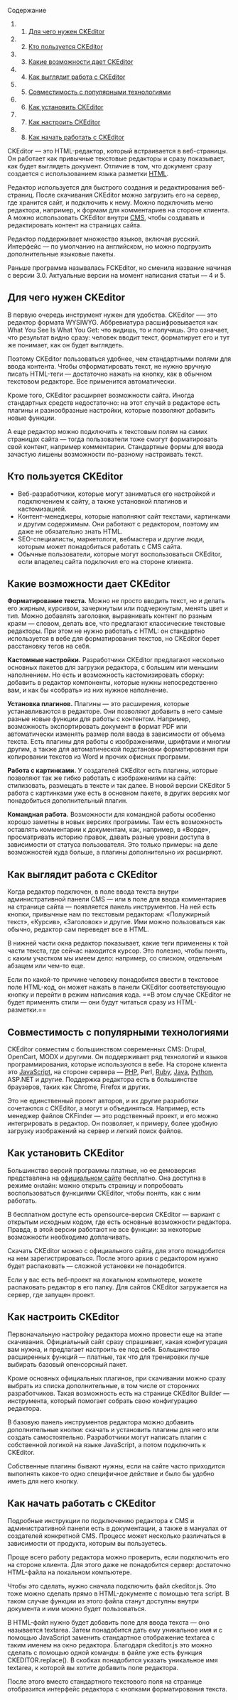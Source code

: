 Содержание

1. 1. [Для чего нужен CKEditor](https://blog.skillfactory.ru/glossary/ckeditor/#для-чего-нужен-ckeditor)
2. 2. [Кто пользуется CKEditor](https://blog.skillfactory.ru/glossary/ckeditor/#кто-пользуется-ckeditor)
3. 3. [Какие возможности дает CKEditor](https://blog.skillfactory.ru/glossary/ckeditor/#какие-возможности-дает-ckeditor)
4. 4. [Как выглядит работа с CKEditor](https://blog.skillfactory.ru/glossary/ckeditor/#как-выглядит-работа-с-ckeditor)
5. 5. [Совместимость с популярными технологиями](https://blog.skillfactory.ru/glossary/ckeditor/#совместимость-с-популярными-технологиями)
6. 6. [Как установить CKEditor](https://blog.skillfactory.ru/glossary/ckeditor/#как-установить-ckeditor)
7. 7. [Как настроить CKEditor](https://blog.skillfactory.ru/glossary/ckeditor/#как-настроить-ckeditor)
8. 8. [Как начать работать с CKEditor](https://blog.skillfactory.ru/glossary/ckeditor/#как-начать-работать-с-ckeditor)

CKEditor — это HTML-редактор, который встраивается в веб-страницы. Он работает как привычные текстовые редакторы и сразу показывает, как будет выглядеть документ. Отличие в том, что документ сразу создается с использованием языка разметки [HTML](https://blog.skillfactory.ru/glossary/html/).

Редактор используется для быстрого создания и редактирования веб-страниц. После скачивания CKEditor можно загрузить его на сервер, где хранится сайт, и подключить к нему. Можно подключить меню редактора, например, к формам для комментариев на стороне клиента. А можно использовать CKEditor внутри [CMS](https://blog.skillfactory.ru/glossary/cms/), чтобы создавать и редактировать контент на страницах сайта.

Редактор поддерживает множество языков, включая русский. Интерфейс — по умолчанию на английском, но можно подгрузить дополнительные языковые пакеты.

Раньше программа называлась FCKEditor, но сменила название начиная с версии 3.0. Актуальные версии на момент написания статьи — 4 и 5.

## **Для чего нужен CKEditor**

В первую очередь инструмент нужен для удобства. CKEditor –— это редактор формата WYSIWYG. Аббревиатура расшифровывается как What You See Is What You Get: что видишь, то и получишь. Это означает, что результат видно сразу: человек вводит текст, форматирует его и тут же понимает, как он будет выглядеть.

Поэтому CKEditor пользоваться удобнее, чем стандартными полями для ввода контента. Чтобы отформатировать текст, не нужно вручную писать HTML-теги — достаточно нажать на кнопку, как в обычном текстовом редакторе. Все применится автоматически.

Кроме того, CKEditor расширяет возможности сайта. Иногда стандартных средств недостаточно: на этот случай в редакторе есть плагины и разнообразные настройки, которые позволяют добавить новые функции.

А еще редактор можно подключить к текстовым полям на самих страницах сайта — тогда пользователи тоже смогут форматировать свой контент, например комментарии. Стандартные формы для ввода зачастую лишены возможности по-разному настраивать текст.

## **Кто пользуется CKEditor**

- Веб-разработчики, которые могут заниматься его настройкой и подключением к сайту, а также установкой плагинов и кастомизацией.
- Контент-менеджеры, которые наполняют сайт текстами, картинками и другим содержимым. Они работают с редактором, поэтому им даже не обязательно знать HTML.
- SEO-специалисты, маркетологи, вебмастера и другие люди, которым может понадобиться работать с CMS сайта.
- Обычные пользователи, которые могут воспользоваться CKEditor, если владелец сайта подключил его на стороне клиента.

## **Какие возможности дает CKEditor**

**Форматирование текста.** Можно не просто вводить текст, но и делать его жирным, курсивом, зачеркнутым или подчеркнутым, менять цвет и тип. Можно добавлять заголовки, выравнивать контент по разным краям — словом, делать все, что предлагают классические текстовые редакторы. При этом не нужно работать с HTML: он стандартно используется в вебе для форматирования текстов, но CKEditor берет расстановку тегов на себя.

**Кастомные настройки.** Разработчики CKEditor предлагают несколько основных пакетов для загрузки редактора, с большим или меньшим наполнением. Но есть и возможность кастомизировать сборку: добавить в редактор компоненты, которые нужны непосредственно вам, и как бы «собрать» из них нужное наполнение.

**Установка плагинов.** Плагины — это расширения, которые устанавливаются в редакторе. Они позволяют добавить в него самые разные новые функции для работы с контентом. Например, возможность экспортировать документ в формат PDF или автоматически изменять размер поля ввода в зависимости от объема текста. Есть плагины для работы с изображениями, шрифтами и многим другим, а также для автоматической подстановки форматирования при копировании текстов из Word и прочих офисных программ.

**Работа с картинками.** У создателей CKEditor есть плагины, которые позволяют так же гибко работать с изображениями на сайте: стилизовать, размещать в тексте и так далее. В новой версии CKEditor 5 работа с картинками уже есть в основном пакете, в других версиях мог понадобиться дополнительный плагин.

**Командная работа.** Возможности для командной работы особенно хорошо заметны в новых версиях программы. Там есть возможность оставлять комментарии к документам, как, например, в «Ворде», просматривать историю правок, давать разные уровни доступа в зависимости от статуса пользователя. Это только примеры: на деле возможностей куда больше, а плагины дополнительно их расширяют.

## **Как выглядит работа с CKEditor**

Когда редактор подключен, в поле ввода текста внутри административной панели CMS — или в поле для ввода комментариев на странице сайта — появляется панель инструментов. На ней есть кнопки, привычные нам по текстовым редакторам: «Полужирный текст», «Курсив», «Заголовок» и другие. Ими можно пользоваться как обычно, редактор сам переведет все в HTML.

В нижней части окна редактор показывает, какие теги применены к той части текста, где сейчас находится курсор. Это полезно, чтобы понять, с каким участком мы имеем дело: например, со списком, отдельным абзацем или чем-то еще.

Если по какой-то причине человеку понадобится ввести в текстовое поле HTML-код, он может нажать в панели CKEditor соответствующую кнопку и перейти в режим написания кода. ==В этом случае CKEditor не будет применять стили — они будут читаться сразу из HTML-разметки.==

## **Совместимость с популярными технологиями**

CKEditor совместим с большинством современных CMS: Drupal, OpenCart, MODX и другими. Он поддерживает ряд технологий и языков программирования, которые используются в вебе. На стороне клиента это [JavaScript](https://blog.skillfactory.ru/glossary/javascript/), на стороне сервера — [PHP](https://blog.skillfactory.ru/glossary/php/), Perl, [Ruby](https://blog.skillfactory.ru/glossary/ruby/), [Java](https://blog.skillfactory.ru/glossary/java/), [Python](https://blog.skillfactory.ru/glossary/python/), ASP.NET и другие. Поддержка редактора есть в большинстве браузеров, таких как Chrome, Firefox и других.

Это не единственный проект авторов, и их другие разработки сочетаются с CKEditor, а могут и объединяться. Например, есть менеджер файлов CKFinder — это родственный проект, и его можно интегрировать в редактор. Он позволяет, к примеру, более удобную загрузку изображений на сервер и легкий поиск файлов.

## **Как установить CKEditor**

Большинство версий программы платные, но ее демоверсия представлена на [официальном сайте](https://ckeditor.com/) бесплатно. Она доступна в режиме онлайн: можно открыть страницу и попробовать воспользоваться функциями CKEditor, чтобы понять, как с ним работать.

В бесплатном доступе есть opensource-версия CKEditor — вариант с открытым исходным кодом, где есть основные возможности редактора. Правда, в этой версии работают не все функции: за некоторые возможности необходимо доплачивать.

Скачать CKEditor можно с официального сайта, для этого понадобится на нем зарегистрироваться. После этого архив с редактором нужно будет распаковать — сложной установки не понадобится.

Если у вас есть веб-проект на локальном компьютере, можете распаковать редактор в его папку. Для сайтов CKEditor загружается на сервер, где запущен проект.

## **Как настроить CKEditor**

Первоначальную настройку редактора можно провести еще на этапе скачивания. Официальный сайт сразу спрашивает, какая конфигурация вам нужна, и предлагает настроить ее под себя. Большинство расширенных функций — платные, так что для тренировки лучше выбирать базовый опенсорсный пакет.

Кроме основных официальных плагинов, при скачивании можно сразу выбрать из списка дополнительные, в том числе от сторонних разработчиков. Такая возможность есть на странице CKEditor Builder — инструмента, который помогает собрать свою конфигурацию редактора.

В базовую панель инструментов редактора можно добавить дополнительные кнопки: скачать и установить плагины для него или создать самостоятельно. Разработчики могут написать плагин с собственной логикой на языке JavaScript, а потом подключить к CKEditor.

Собственные плагины бывают нужны, если на сайте часто приходится выполнять какое-то одно специфичное действие и было бы удобно иметь для него кнопку.

## **Как начать работать с CKEditor**

Подробные инструкции по подключению редактора к CMS и административной панели есть в документации, а также в мануалах от создателей конкретной CMS. Процесс может несколько различаться в зависимости от продукта, которым вы пользуетесь.

Проще всего работу редактора можно проверить, если подключить его на стороне клиента. Для этого даже не понадобится сервер: достаточно HTML-файла на локальном компьютере.

Чтобы это сделать, нужно сначала подключить файл ckeditor.js. Это тоже можно сделать прямо в HTML-документе с помощью тега script. В таком случае функции из этого файла станут доступны внутри документа и ими можно будет пользоваться.

В HTML-файл нужно будет добавить поле для ввода текста — оно называется textarea. Затем понадобится дать ему уникальное имя и с помощью JavaScript заменить стандартное отображение textarea с таким именем на окно редактора. Благодаря ckeditor.js это можно сделать с помощью одной команды: в файле уже есть функция CKEDITOR.replace(). В скобках понадобится указать уникальное имя textarea, к которой вы хотите добавить поле редактора.

После этого вместо стандартного текстового поля на странице отобразится интерфейс редактора с кнопками форматирования текста.